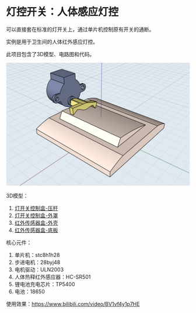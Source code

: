 # 灯控开关：人体感应灯控

可以直接套在标准的灯开关上，通过单片机控制原有开关的通断。

实例是用于卫生间的人体红外感应灯控。

此项目包含了3D模型、电路图和代码。

![demo](https://github.com/MiliXiong/autoLightSwitcher/blob/master/demo.PNG)

3D模型：

1. [灯开关控制盒-压杆](https://github.com/MiliXiong/autoLightSwitcher/blob/master/3D%20%E6%A8%A1%E5%9E%8B/STL%20%E5%8F%AF%E7%9B%B4%E6%8E%A5%E6%89%93%E5%8D%B0%E6%96%87%E4%BB%B6/%E7%81%AF%E5%BC%80%E5%85%B3%E6%8E%A7%E5%88%B6%E7%9B%92-%E5%8E%8B%E6%9D%86.stl) 
1. [灯开关控制盒-外罩](https://github.com/MiliXiong/autoLightSwitcher/blob/master/3D%20%E6%A8%A1%E5%9E%8B/STL%20%E5%8F%AF%E7%9B%B4%E6%8E%A5%E6%89%93%E5%8D%B0%E6%96%87%E4%BB%B6/%E7%81%AF%E5%BC%80%E5%85%B3%E6%8E%A7%E5%88%B6%E7%9B%92-%E5%A4%96%E7%BD%A9.stl)
1. [红外传感器盒-外壳](https://github.com/MiliXiong/autoLightSwitcher/blob/master/3D%20%E6%A8%A1%E5%9E%8B/STL%20%E5%8F%AF%E7%9B%B4%E6%8E%A5%E6%89%93%E5%8D%B0%E6%96%87%E4%BB%B6/%E7%BA%A2%E5%A4%96%E4%BC%A0%E6%84%9F%E5%99%A8%E7%9B%92%E5%AD%90-%E5%A4%96%E5%A3%B3.STL)
1. [红外传感器盒-底板](https://github.com/MiliXiong/autoLightSwitcher/blob/master/3D%20%E6%A8%A1%E5%9E%8B/STL%20%E5%8F%AF%E7%9B%B4%E6%8E%A5%E6%89%93%E5%8D%B0%E6%96%87%E4%BB%B6/%E7%BA%A2%E5%A4%96%E4%BC%A0%E6%84%9F%E5%99%A8%E7%9B%92%E5%AD%90-%E5%BA%95%E6%9D%BF.STL)

核心元件：

1. 单片机：stc8h1h28
1. 步进电机：28byj48
1. 电机驱动：ULN2003
1. 人体热释红外感应器：HC-SR501
1. 锂电池充电芯片：TP5400
1. 电池：18650

使用效果：https://www.bilibili.com/video/BV1vf4y1p7HE

